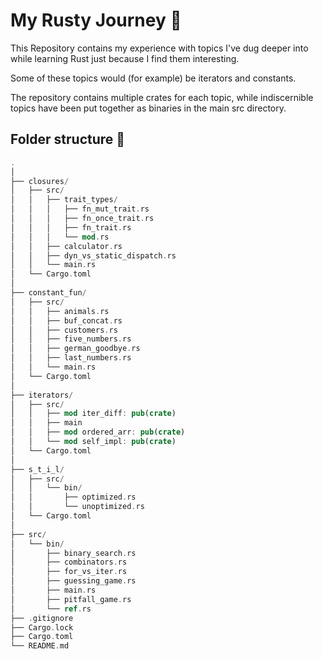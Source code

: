 # My Rusty Journey 🦀

This Repository contains my experience with topics I've dug deeper into while learning Rust just because I find them interesting.

Some of these topics would (for example) be iterators and constants.

The repository contains multiple crates for each topic, while indiscernible topics have been put together as binaries in the main src directory.

## Folder structure 📁

```rs
.
│       
├── closures/
│   ├── src/
│   │   ├── trait_types/
│   │   │   ├── fn_mut_trait.rs
│   │   │   ├── fn_once_trait.rs
│   │   │   ├── fn_trait.rs
│   │   │   └── mod.rs
│   │   ├── calculator.rs
│   │   ├── dyn_vs_static_dispatch.rs
│   │   └── main.rs
│   └── Cargo.toml
│
├── constant_fun/
│   ├── src/
│   │   ├── animals.rs
│   │   ├── buf_concat.rs
│   │   ├── customers.rs
│   │   ├── five_numbers.rs
│   │   ├── german_goodbye.rs
│   │   ├── last_numbers.rs
│   │   └── main.rs
│   └── Cargo.toml
│
├── iterators/
│   ├── src/
│   │   ├── mod iter_diff: pub(crate)
│   │   ├── main
│   │   ├── mod ordered_arr: pub(crate)
│   │   └── mod self_impl: pub(crate)
│   └── Cargo.toml
│
├── s_t_i_l/
│   ├── src/
│   │   └── bin/
│   │       ├── optimized.rs
│   │       └── unoptimized.rs
│   └── Cargo.toml
│
├── src/
│   └── bin/
│       ├── binary_search.rs
│       ├── combinators.rs
│       ├── for_vs_iter.rs
│       ├── guessing_game.rs
│       ├── main.rs
│       ├── pitfall_game.rs
│       └── ref.rs
├── .gitignore
├── Cargo.lock
├── Cargo.toml
└── README.md
```
